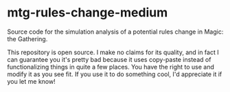 # mtg-rules-change-medium
Source code for the simulation analysis of a potential rules change in Magic: the Gathering.

This repository is open source. I make no claims for its quality, and in fact I can guarantee you it's pretty bad because it uses copy-paste instead of functionalizing things in quite a few places. You have the right to use and modify it as you see fit. If you use it to do something cool, I'd appreciate it if you let me know!
